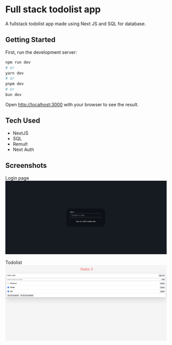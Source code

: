 # Full stack todolist app

A fullstack todolist app made using Next JS and SQL for database.

## Getting Started

First, run the development server:

```bash
npm run dev
# or
yarn dev
# or
pnpm dev
# or
bun dev
```

Open [http://localhost:3000](http://localhost:3000) with your browser to see the result.

## Tech Used

- NextJS
- SQL
- Remult
- Next Auth

## Screenshots

Login page
![App Screenshot](https://github.com/EmpSwarup/fullstack-todo-list/blob/main/src/screenshots/2.png?raw=true)

Todolist
![App Screenshot](https://github.com/EmpSwarup/fullstack-todo-list/blob/main/src/screenshots/1.png?raw=true)
